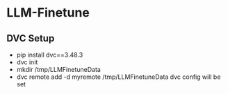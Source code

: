 # LLM-Finetune

## DVC Setup
- pip install dvc==3.48.3
- dvc init
- mkdir /tmp/LLMFinetuneData
- dvc remote add -d myremote /tmp/LLMFinetuneData
dvc config will be set